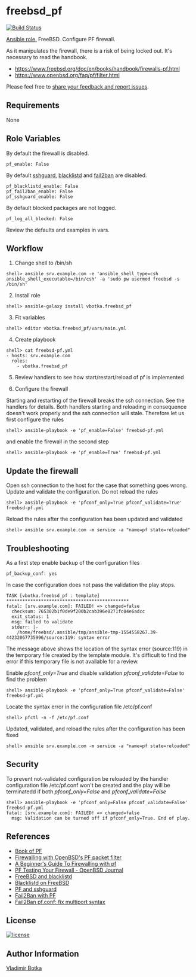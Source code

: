 # freebsd_pf

[![Build Status](https://travis-ci.org/vbotka/ansible-freebsd-pf.svg?branch=master)](https://travis-ci.org/vbotka/ansible-freebsd-pf)

[Ansible role.](https://galaxy.ansible.com/vbotka/freebsd_pf/) FreeBSD. Configure PF firewall.

As it manipulates the firewall, there is a risk of being locked out. It's necessary to read the handbook.
- https://www.freebsd.org/doc/en/books/handbook/firewalls-pf.html
- https://www.openbsd.org/faq/pf/filter.html

Please feel free to [share your feedback and report issues](https://github.com/vbotka/ansible-freebsd-pf/issues).


## Requirements

None


## Role Variables

By default the firewall is disabled.

```
pf_enable: False
```

By default [sshguard](https://www.sshguard.net/), [blacklistd](https://www.freebsd.org/cgi/man.cgi?query=blacklistd) and [fail2ban](https://www.fail2ban.org/) are disabled.

```
pf_blacklistd_enable: False
pf_fail2ban_enable: False
pf_sshguard_enable: False
```

By default blocked packages are not logged.

```
pf_log_all_blocked: False
```

Review the defaults and examples in vars.


## Workflow

1) Change shell to /bin/sh

```
shell> ansible srv.example.com -e 'ansible_shell_type=csh ansible_shell_executable=/bin/csh' -a 'sudo pw usermod freebsd -s /bin/sh'
```

2) Install role

```
shell> ansible-galaxy install vbotka.freebsd_pf
```

3) Fit variables

```
shell> editor vbotka.freebsd_pf/vars/main.yml
```

4) Create playbook

```
shell> cat freebsd-pf.yml
- hosts: srv.example.com
  roles:
    - vbotka.freebsd_pf
```

5) Review handlers to see how start/restart/reload of pf is implemented

6) Configure the firewall

Starting and restarting of the firewall breaks the ssh connection. See
the handlers for details. Both handlers starting and reloading in
consequence doesn't work properly and the ssh connection will
stale. Therefore let us first configure the rules

```
shell> ansible-playbook -e 'pf_enable=False' freebsd-pf.yml
```

and enable the firewall in the second step

```
shell> ansible-playbook -e 'pf_enable=True' freebsd-pf.yml
```


## Update the firewall

Open ssh connection to the host for the case that something goes wrong. Update and validate the configuration. Do not reload the rules

```
shell> ansible-playbook -e 'pfconf_only=True pfconf_validate=True' freebsd-pf.yml
```

Reload the rules after the configuration has been updated and validated

```
shell> ansible srv.example.com -m service -a "name=pf state=reloaded"
```


## Troubleshooting

As a first step enable backup of the configuration files

```
pf_backup_conf: yes
```

In case the configuration does not pass the validation the play stops.

```
TASK [vbotka.freebsd_pf : template] **********************************************
fatal: [srv.example.com]: FAILED! => changed=false
  checksum: 765302b1f0de9f200b2cab396e0271fc04e6adcc
  exit_status: 1
  msg: failed to validate
  stderr: |-
    /home/freebsd/.ansible/tmp/ansible-tmp-1554558267.39-44232067735996/source:119: syntax error
```

The message above shows the location of the syntax error (source:119) in the temporary file created by the template module. It's difficult to find the error if this temporary file is not available for a review.

Enable *pfconf_only=True* and disable validation *pfconf_validate=False* to find the problem

```
shell> ansible-playbook -e 'pfconf_only=True pfconf_validate=False' freebsd-pf.yml
```

Locate the syntax error in the configuration file /etc/pf.conf

```
shell> pfctl -n -f /etc/pf.conf
```

Updated, validated, and reload the rules after the configuration has been fixed

```
shell> ansible srv.example.com -m service -a "name=pf state=reloaded"
```


## Security

To prevent not-validated configuration be reloaded by the handler configuration file /etc/pf.conf won't be created and the play will be terminatedd if both *pfconf_only=False* and *pfconf_validate=False*

```
shell> ansible-playbook -e 'pfconf_only=False pfconf_validate=False' freebsd-pf.yml
fatal: [srv.example.com]: FAILED! => changed=false
  msg: Validation can be turned off if pfconf_only=True. End of play.
```


## References

- [Book of PF](https://nostarch.com/pf3)
- [Firewalling with OpenBSD's PF packet filter](http://rlworkman.net/howtos/OpenBSD_pf_guide.html)
- [A Beginner's Guide To Firewalling with pf](http://srobb.net/pf.html)
- [PF Testing Your Firewall - OpenBSD Journal ](http://undeadly.org/cgi?action=article&sid=20060928081238)
- [FreeBSD and blacklistd](https://www.cryptomonkeys.com/2018/05/freebsd-blacklistd/)
- [Blacklistd on FreeBSD](https://www.vultr.com/docs/how-to-install-blacklistd-on-freebsd-11-1)
- [PF and sshguard](https://forums.freebsd.org/threads/how-to-get-pf-and-sshguard-to-stop-this-guy.64933/)
- [Fail2Ban with PF](http://www.purplehat.org/?page_id=566)
- [Fail2Ban pf.conf: fix multiport syntax](https://github.com/fail2ban/fail2ban/pull/1925)


## License

[![license](https://img.shields.io/badge/license-BSD-red.svg)](https://www.freebsd.org/doc/en/articles/bsdl-gpl/article.html)


## Author Information

[Vladimir Botka](https://botka.link)
